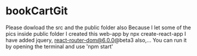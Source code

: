 # bookCartGit

Please dowload the src and the public folder also 
Because I let some of the pics inside public folder
I created this web-app by npx create-react-app 
I have added jquery, react-router-dom@6.0.0@beta3 also,...
You can run it by opening the terminal and use 'npm start'
